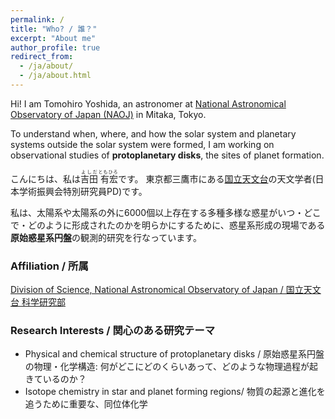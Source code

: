 ```yaml
---
permalink: /
title: "Who? / 誰？"
excerpt: "About me"
author_profile: true
redirect_from:
  - /ja/about/
  - /ja/about.html
---
```


Hi! I am Tomohiro Yoshida, an astronomer at [National Astronomical Observatory of Japan (NAOJ)](https://www.nao.ac.jp) in Mitaka, Tokyo.

To understand when, where, and how the solar system and planetary systems outside the solar system were formed, I am working on observational studies of **protoplanetary disks**, the sites of planet formation.


こんにちは、私は<ruby>吉田<rp>(</rp><rt>よしだ</rt><rp>)</rp> 有宏<rp>(</rp><rt>ともひろ</rt><rp>)</rp></ruby>です。
東京都三鷹市にある[国立天文台](https://www.nao.ac.jp)の天文学者(日本学術振興会特別研究員PD)です。

私は、太陽系や太陽系の外に6000個以上存在する多種多様な惑星がいつ・どこで・どのように形成されたのかを明らかにするために、惑星系形成の現場である**原始惑星系円盤**の観測的研究を行なっています。


### Affiliation / 所属
[Division of Science, National Astronomical Observatory of Japan / 国立天文台 科学研究部](https://sci.nao.ac.jp/main/)


### Research Interests / 関心のある研究テーマ
- Physical and chemical structure of protoplanetary disks / 原始惑星系円盤の物理・化学構造: 何がどこにどのくらいあって、どのような物理過程が起きているのか？
- Isotope chemistry in star and planet forming regions/ 物質の起源と進化を追うために重要な、同位体化学



